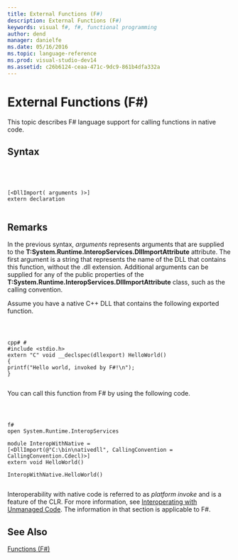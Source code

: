 ```yaml
---
title: External Functions (F#)
description: External Functions (F#)
keywords: visual f#, f#, functional programming
author: dend
manager: danielfe
ms.date: 05/16/2016
ms.topic: language-reference
ms.prod: visual-studio-dev14
ms.assetid: c26b6124-ceaa-471c-9dc9-861b4dfa332a 
---
```


# External Functions (F#)

This topic describes F# language support for calling functions in native code.


## Syntax



```




[<DllImport( arguments )>]
extern declaration


```





## Remarks
In the previous syntax, *arguments* represents arguments that are supplied to the **T:System.Runtime.InteropServices.DllImportAttribute** attribute. The first argument is a string that represents the name of the DLL that contains this function, without the .dll extension. Additional arguments can be supplied for any of the public properties of the **T:System.Runtime.InteropServices.DllImportAttribute** class, such as the calling convention.

Assume you have a native C++ DLL that contains the following exported function.




```



cpp# #
#include <stdio.h>
extern "C" void __declspec(dllexport) HelloWorld()
{
printf("Hello world, invoked by F#!\n");
}


```




You can call this function from F# by using the following code.




```



f#
open System.Runtime.InteropServices

module InteropWithNative =
[<DllImport(@"C:\bin\nativedll", CallingConvention = CallingConvention.Cdecl)>]
extern void HelloWorld()

InteropWithNative.HelloWorld()


```




Interoperability with native code is referred to as *platform invoke* and is a feature of the CLR. For more information, see [Interoperating with Unmanaged Code](https://msdn.microsoft.com/library/sd10k43k.aspx). The information in that section is applicable to F#.


## See Also
[Functions &#40;F&#35;&#41;](Functions-%5BFSharp%5D.md)

